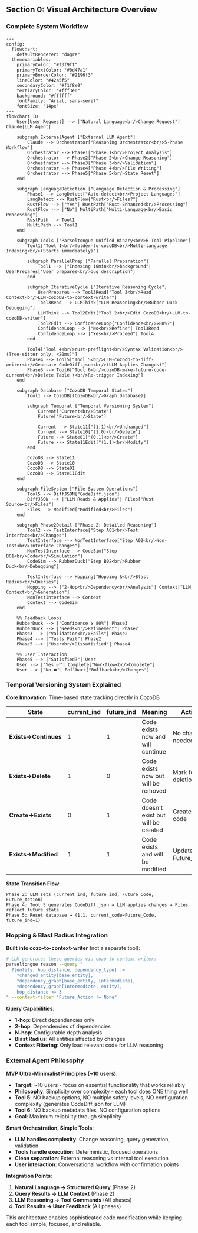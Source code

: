 ## Section 0: Visual Architecture Overview

### Complete System Workflow

```mermaid
---
config:
  flowchart:
    defaultRenderer: "dagre"
  themeVariables:
    primaryColor: "#f3f9ff"
    primaryTextColor: "#0d47a1"
    primaryBorderColor: "#2196f3"
    lineColor: "#42a5f5"
    secondaryColor: "#f1f8e9"
    tertiaryColor: "#fff3e0"
    background: "#ffffff"
    fontFamily: "Arial, sans-serif"
    fontSize: "14px"
---
flowchart TD
    User[User Request] --> |"Natural Language<br/>Change Request"| Claude[LLM Agent]

    subgraph ExternalAgent ["External LLM Agent"]
        Claude --> Orchestrator["Reasoning Orchestrator<br/>5-Phase Workflow"]
        Orchestrator --> Phase1["Phase 1<br/>Project Analysis"]
        Orchestrator --> Phase2["Phase 2<br/>Change Reasoning"]
        Orchestrator --> Phase3["Phase 3<br/>Validation"]
        Orchestrator --> Phase4["Phase 4<br/>File Writing"]
        Orchestrator --> Phase5["Phase 5<br/>State Reset"]
    end

    subgraph LanguageDetection ["Language Detection & Processing"]
        Phase1 --> LangDetect["Auto-detect<br/>Project Languages"]
        LangDetect --> RustFlow{"Rust<br/>Files?"}
        RustFlow --> |"Yes"| RustPath["Rust-Enhanced<br/>Processing"]
        RustFlow --> |"No"| MultiPath["Multi-Language<br/>Basic Processing"]
        RustPath --> Tool1
        MultiPath --> Tool1
    end

    subgraph Tools ["Parseltongue Unified Binary<br/>6-Tool Pipeline"]
        Tool1["Tool 1<br/>folder-to-cozoDB<br/>Multi-language Indexing<br/>(Starts immediately)"]

        subgraph ParallelPrep ["Parallel Preparation"]
            Tool1 --> |"Indexing 10min<br/>background"| UserPrepares["User prepares<br/>bug description"]
        end

        subgraph IterativeCycle ["Iterative Reasoning Cycle"]
            UserPrepares --> Tool3Read["Tool 3<br/>Read Context<br/>LLM-cozoDB-to-context-writer"]
            Tool3Read --> LLMThink["LLM Reasoning<br/>Rubber Duck Debugging"]
            LLMThink --> Tool2Edit["Tool 2<br/>Edit CozoDB<br/>LLM-to-cozoDB-writer"]
            Tool2Edit --> ConfidenceLoop{"Confidence<br/>≥80%?"}
            ConfidenceLoop --> |"No<br/>Refine"| Tool3Read
            ConfidenceLoop --> |"Yes<br/>Proceed"| Tool4
        end

        Tool4["Tool 4<br/>rust-preflight<br/>Syntax Validation<br/>(Tree-sitter only, <20ms)"]
        Phase4 --> Tool5["Tool 5<br/>LLM-cozodb-to-diff-writer<br/>Generate CodeDiff.json<br/>(LLM Applies Changes)"]
        Phase5 --> Tool6["Tool 6<br/>cozoDB-make-future-code-current<br/>Delete Table +<br/>Re-trigger Indexing"]
    end

    subgraph Database ["CozoDB Temporal States"]
        Tool1 --> CozoDB[(CozoDB<br/>Graph Database)]

        subgraph Temporal ["Temporal Versioning System"]
            Current["Current<br/>State"]
            Future["Future<br/>State"]

            Current --> State11["(1,1)<br/>Unchanged"]
            Current --> State10["(1,0)<br/>Delete"]
            Future --> State01["(0,1)<br/>Create"]
            Future --> State11Edit["(1,1)<br/>Modify"]
        end

        CozoDB --> State11
        CozoDB --> State10
        CozoDB --> State01
        CozoDB --> State11Edit
    end

    subgraph FileSystem ["File System Operations"]
        Tool5 --> DiffJSON["CodeDiff.json"]
        DiffJSON --> |"LLM Reads & Applies"| Files["Rust Source<br/>Files"]
        Files --> Modified["Modified<br/>Files"]
    end

    subgraph Phase2Detail ["Phase 2: Detailed Reasoning"]
        Tool2 --> TestInterface["Step A01<br/>Test Interface<br/>Changes"]
        TestInterface --> NonTestInterface["Step A02<br/>Non-Test<br/>Interface Changes"]
        NonTestInterface --> CodeSim["Step B01<br/>Code<br/>Simulation"]
        CodeSim --> RubberDuck["Step B02<br/>Rubber Duck<br/>Debugging"]

        TestInterface --> Hopping["Hopping &<br/>Blast Radius<br/>Queries"]
        Hopping --> |"2-Hop<br/>Dependency<br/>Analysis"| Context["LLM Context<br/>Generation"]
        NonTestInterface --> Context
        Context --> CodeSim
    end

    %% Feedback Loops
    RubberDuck --> |"Confidence ≥ 80%"| Phase3
    RubberDuck --> |"Needs<br/>Refinement"| Phase2
    Phase3 --> |"Validation<br/>Fails"| Phase2
    Phase4 --> |"Tests Fail"| Phase2
    Phase5 --> |"User<br/>Dissatisfied"| Phase4

    %% User Interaction
    Phase5 --> |"Satisfied?"| User
    User --> |"Yes ✅"| Complete["Workflow<br/>Complete"]
    User --> |"No ❌"| Rollback["Rollback<br/>Changes"]
```

### Temporal Versioning System Explained

**Core Innovation**: Time-based state tracking directly in CozoDB

| State | current_ind | future_ind | Meaning | Action |
|-------|-------------|------------|---------|--------|
| **Exists→Continues** | 1 | 1 | Code exists now and will continue | No change needed |
| **Exists→Delete** | 1 | 0 | Code exists now but will be removed | Mark for deletion |
| **Create→Exists** | 0 | 1 | Code doesn't exist but will be created | Create new code |
| **Exists→Modified** | 1 | 1 | Code exists and will be modified | Update with Future_Code |

**State Transition Flow**:
```
Phase 2: LLM sets (current_ind, future_ind, Future_Code, Future_Action)
Phase 4: Tool 5 generates CodeDiff.json → LLM applies changes → Files reflect future state
Phase 5: Reset database → (1,1, current_code=Future_Code, future_ind=1)
```

### Hopping & Blast Radius Integration

**Built into cozo-to-context-writer** (not a separate tool):

```bash
# LLM generates these queries via cozo-to-context-writer:
parseltongue reason --query "
  ?[entity, hop_distance, dependency_type] :=
    *changed_entity[base_entity],
    *dependency_graph[base_entity, intermediate],
    *dependency_graph[intermediate, entity],
    hop_distance <= 3
" --context-filter "Future_Action != None"
```

**Query Capabilities**:
- **1-hop**: Direct dependencies only
- **2-hop**: Dependencies of dependencies
- **N-hop**: Configurable depth analysis
- **Blast Radius**: All entities affected by changes
- **Context Filtering**: Only load relevant code for LLM reasoning

### External Agent Philosophy

**MVP Ultra-Minimalist Principles (~10 users)**:
- **Target**: ~10 users - focus on essential functionality that works reliably
- **Philosophy**: Simplicity over complexity - each tool does ONE thing well
- **Tool 5**: NO backup options, NO multiple safety levels, NO configuration complexity (generates CodeDiff.json for LLM)
- **Tool 6**: NO backup metadata files, NO configuration options
- **Goal**: Maximum reliability through simplicity

**Smart Orchestration, Simple Tools**:
- **LLM handles complexity**: Change reasoning, query generation, validation
- **Tools handle execution**: Deterministic, focused operations
- **Clean separation**: External reasoning vs internal tool execution
- **User interaction**: Conversational workflow with confirmation points

**Integration Points**:
1. **Natural Language → Structured Query** (Phase 2)
2. **Query Results → LLM Context** (Phase 2)
3. **LLM Reasoning → Tool Commands** (All phases)
4. **Tool Results → User Feedback** (All phases)

This architecture enables sophisticated code modification while keeping each tool simple, focused, and reliable.

